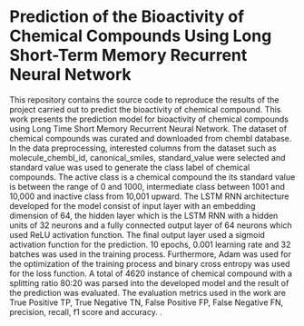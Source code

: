 # Prediction of the Bioactivity of Chemical Compounds Using Long Short-Term Memory Recurrent Neural Network

This repository contains the source code to reproduce the results of the project carried out to predict the bioactivity of chemical compound. This work presents the prediction model for bioactivity of chemical compounds using Long Time Short Memory Recurrent Neural Network. The dataset of chemical compounds was curated and downloaded from chembl database. In the data preprocessing,  interested columns from the dataset such as molecule_chembl_id, canonical_smiles, standard_value were selected and standard value was used to generate the class label of chemical compounds. The active class is a chemical compound the its standard value is between the range of 0 and 1000, intermediate class between 1001 and 10,000 and inactive class from 10,001 upward. 
The LSTM RNN architecture developed for the model consist of input layer with an embedding dimension of 64, the hidden layer which is the LSTM RNN with a hidden units of 32 neurons and a fully connected output layer of 64 neurons which used ReLU activation function. The final output layer used a sigmoid activation function for the prediction. 10 epochs, 0.001 learning rate and 32 batches was used in the training process. Furthermore, Adam was used for the optimization of the training process and binary cross entropy was used for the loss function. A total of 4620 instance of chemical compound with a splitting ratio 80:20 was parsed into the developed model and the result of the prediction was evaluated. The evaluation metrics used in the work are True Positive TP, True Negative TN, False Positive FP, False Negative FN, precision, recall, f1 score and accuracy.
.

